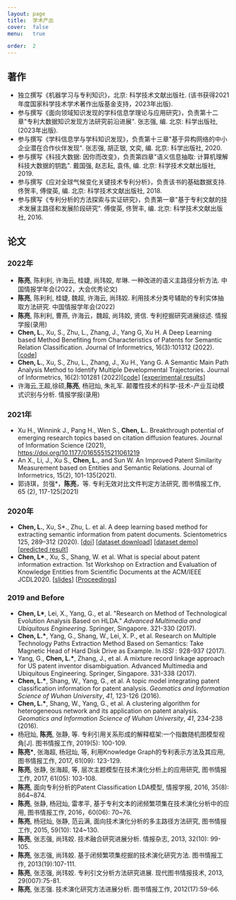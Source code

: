 ```yaml
---
layout: page
title:  学术产出
cover:  false
menu:   true

order:  2
---
```

## 著作
* 独立撰写《机器学习与专利知识》，北京: 科学技术文献出版社. (该书获得2021年度国家科学技术学术著作出版基金支持，2023年出版).
* 参与撰写《面向领域知识发现的学科信息学理论与应用研究》，负责第十二章"专利大数据知识发现方法研究前沿进展".  张志强, 编. 北京: 科学出版社, (2023年出版).
* 参与撰写《学科信息学与学科知识发现》，负责第十三章"基于异构网络的中小企业潜在合作伙伴发现".  张志强, 胡正银, 文奕, 编. 北京: 科学出版社, 2020.
* 参与撰写《科技大数据: 因你而改变》，负责第四章"语义信息抽取: 计算机理解科技大数据的钥匙".  戴国强, 赵志耘, 袁伟, 编. 北京: 科学技术文献出版社, 2019.
* 参与撰写《应对全球气候变化关键技术专利分析》，负责该书的基础数据支持.  佟贺丰, 傅俊英, 编. 北京: 科学技术文献出版社, 2018.
* 参与撰写《专利分析的方法探索与实证研究》，负责第一章"基于专利文献的技术发展主路径和发展阶段研究". 傅俊英, 佟贺丰, 编. 北京: 科学技术文献出版社, 2016. 

## 论文
### **2022年**
* **陈亮**, 陈利利, 许海云, 桂婕, 尚玮姣, 牟琳. 一种改进的语义主路径分析方法. 中国情报学年会(2022，大会优秀论文)
* **陈亮**, 陈利利, 桂婕, 魏超, 许海云, 尚玮姣. 利用技术分类号辅助的专利实体抽取方法研究. 中国情报学年会(2022)
* **陈亮**, 陈利利, 曹燕, 许海云，魏超, 尚玮姣, 贤信. 专利挖掘研究进展综述. 情报学报(录用)
* **Chen, L.**, Xu, S., Zhu, L., Zhang, J., Yang G, Xu H.  A Deep Learning based Method Benefiting from Characteristics of Patents for Semantic Relation Classification. Journal of Informetrics, 16(3):101312 (2022). [[code](https://github.com/awesome-patent-mining/BiGRU-HAN-GCN)]
* **Chen, L.**, Xu, S., Zhu, L., Zhang, J., Xu H., Yang G.  A Semantic Main Path Analysis Method to Identify Multiple Developmental Trajectories. Journal of Informetrics, 16(2):101281 (2022)[[code](https://github.com/awesome-patent-mining/sMPA-documentation)] [[experimental results](https://awesome-patent-mining.github.io/sMPA-paper/)]
* 许海云,王超,徐硕,**陈亮**, 杨冠灿, 朱礼军. 颠覆性技术的科学-技术-产业互动模式识别与分析. 情报学报(录用)
### **2021年**
* Xu H., Winnink J., Pang H., Wen S., **Chen, L.**. Breakthrough potential of emerging research topics based on citation diffusion features. Journal of Information Science (2021), https://doi.org/10.1177/01655515211061219
* An X., Li, J., Xu S., **Chen, L.**, and Sun W. An Improved Patent Similarity Measurement based on Entities and Semantic Relations. Journal of Informetrics, 15(2), 101-135(2021).
* 郭诗琪，贠强\*，**陈亮**，等. 专利无效对比文件判定方法研究, 图书情报工作, 65 (2), 117-125(2021)  
### **2020年**
* **Chen, L.**, Xu, S*., Zhu, L. et al. A deep learning based method for  extracting semantic information from patent documents. Scientometrics  125, 289–312 (2020).  [[doi](https://doi.org/10.1007/s11192-020-03634-y)] [[dataset download](https://github.com/awesome-patent-mining/TFH_Annotated_Dataset)] [[dataset demo](http://121.36.92.58:8001)]  [[predicted result](http://121.36.92.58:8002)]
* **Chen, L\***., Xu, S., Shang, W. et al. What is special about patent information extraction. 1st Workshop on Extraction and Evaluation of Knowledge Entities from Scientific Documents at the ACM/IEEE JCDL2020. [[slides](https://eeke2020.github.io/slides/Patent%20information%20extraction.pdf)] [[Proceedings](http://ceur-ws.org/Vol-2658/)]

### **2019 and Before**
* **Chen, L\***, Lei, X., Yang, G., et al. "Research on Method of Technological Evolution Analysis Based on HLDA." *Advanced Multimedia and Ubiquitous Engineering*. Springer, Singapore. 321-330 (2017).
* **Chen, L.\***, Yang, G., Shang, W., Lei, X. P., et al. Research on Multiple Technology Paths Extraction Method Based on Semantics: Take Magnetic Head of Hard Disk Drive as Example. In *ISSI* : 928-937 (2017).
* Yang, G., **Chen, L.\***, Zhang, J., et al. A mixture record linkage approach for US patent inventor disambiguation. Advanced Multimedia and Ubiquitous Engineering. Springer, Singapore. 331-338 (2017).
* **Chen, L.\***, Shang, W., Yang, G., et al. A topic model integrating patent classification information for patent analysis. *Geomatics and Information Science of Wuhan University*, *41*, 123-126 (2016).
* **Chen, L.\***, Shang, W., Yang, G., et al. A clustering algorithm for heterogeneous network and its application on patent analysis. *Geomatics and Information Science of Wuhan University*, *41*, 234-238 (2016).
* 杨冠灿, **陈亮**, 张静, 等. 专利引用关系形成的解释框架:一个指数随机图模型视角[J]. 图书情报工作, 2019(5): 100-109.
* **陈亮\***, 张海超, 杨冠灿, 等, 利用Knowledge Graph的专利表示方法及其应用, 图书情报工作, 2017, 61(09): 123-129.
* **陈亮**, 张静, 张海超, 等, 层次主题模型在技术演化分析上的应用研究, 图书情报工作, 2017, 61(05): 103-108.
* **陈亮**, 面向专利分析的Patent Classification LDA模型, 情报学报, 2016, 35(8): 864~874.
* **陈亮**, 张静, 杨冠灿, 雷孝平, 基于专利文本的闭频繁项集在技术演化分析中的应用, 图书情报工作, 2016，60(06): 70~76.
* **陈亮**, 杨冠灿, 张静, 范云满, 面向技术演化分析的多主路径方法研究, 图书情报工作, 2015, 59(10): 124~130.
* **陈亮**, 张志强, 尚玮姣. 技术融合研究进展分析. 情报杂志, 2013, 32(10): 99-105.
* **陈亮**, 张志强, 尚玮姣. 基于闭频繁项集挖掘的技术演化研究方法. 图书情报工作, 2013(19):107-111.
* **陈亮**, 张志强, 尚玮姣. 专利引文分析方法研究进展. 现代图书情报技术, 2013, 29(007):75-81.
* **陈亮**, 张志强. 技术演化研究方法进展分析. 图书情报工作, 2012(17):59-66.




